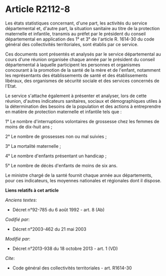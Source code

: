 # Article R2112-8

Les états statistiques concernant, d'une part, les activités du service départemental et, d'autre part, la situation
sanitaire au titre de la protection maternelle et infantile, transmis au préfet par le président du conseil départemental en
application des 1° et 3° de l'article R. 1614-30 du code général des collectivités territoriales, sont établis par ce
service. 

Ces documents sont présentés et analysés par le service départemental au cours d'une réunion organisée chaque année par le
président du conseil départemental à laquelle participent les personnes et organismes concourant à la promotion de la santé
de la mère et de l'enfant, notamment les représentants des établissements de santé et des établissements libéraux, des
organismes de sécurité sociale et des services concernés de l'Etat. 

Le service s'attache également à présenter et analyser, lors de cette réunion, d'autres indicateurs sanitaires, sociaux et
démographiques utiles à la détermination des besoins de la population et des actions à entreprendre en matière de protection
maternelle et infantile tels que : 

1° Le nombre d'interruptions volontaires de grossesse chez les femmes de moins de dix-huit ans ; 

2° Le nombre de grossesses non ou mal suivies ; 

3° La mortalité maternelle ; 

4° Le nombre d'enfants présentant un handicap ; 

5° Le nombre de décès d'enfants de moins de six ans. 

Le ministre chargé de la santé fournit chaque année aux départements, pour ces indicateurs, les moyennes nationales et
régionales dont il dispose.

**Liens relatifs à cet article**

_Anciens textes_:

  - Décret n°92-785 du 6 août 1992 - art. 8 (Ab)

_Codifié par_:

  - Décret n°2003-462 du 21 mai 2003

_Modifié par_:

  - Décret n°2013-938 du 18 octobre 2013 - art. 1 (VD)

_Cite_:

  - Code général des collectivités territoriales - art. R1614-30
